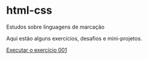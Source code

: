 # html-css
Estudos sobre linguagens de marcação

Aqui estão alguns exercícios, desafios e mini-projetos.

<a href="https://lucaspaiva11.github.io/html-css/exercicios/ex001/index.html">Executar o exercício 001</a>